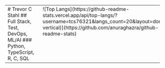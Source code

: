 <table width="100%" style="border-collapse: collapse; border: none;">
  <tr>
    <td valign="top" width="33%" style="padding-right: 20px;">
      # Trevor C Stahl
      ## Full Stack, Test, DevOps, ML/AI
      ### Python, TypeScript, R, C, SQL
    </td>
    <td valign="top" width="33%">
      ![Top Langs](https://github-readme-stats.vercel.app/api/top-langs/?username=tcs76321&langs_count=20&layout=donut-vertical)](https://github.com/anuraghazra/github-readme-stats)
    </td>
    <td valign="top" width="33%">
      [![Trevor's GitHub stats](https://github-readme-stats.vercel.app/api?username=tcs76321)](https://github.com/anuraghazra/github-readme-stats)
    </td>
  </tr>
</table>

